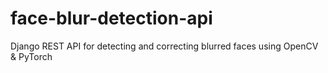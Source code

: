 # face-blur-detection-api
Django REST API for detecting and correcting blurred faces using OpenCV &amp; PyTorch
